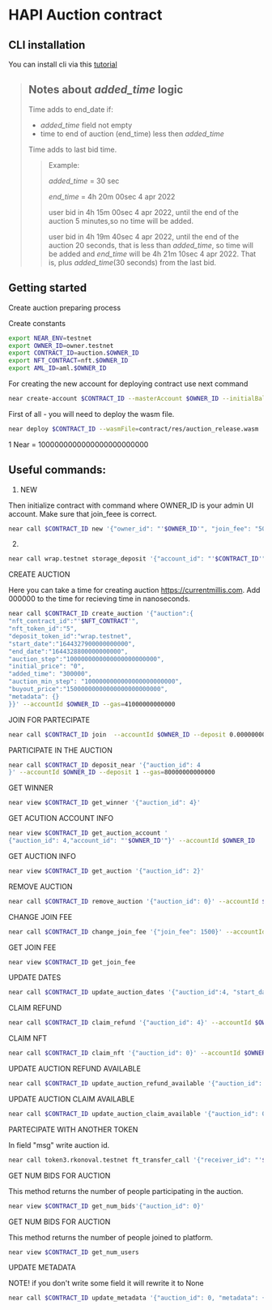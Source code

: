 # HAPI Auction contract

## CLI installation

You can install cli via this [tutorial](https://docs.near.org/docs/tools/near-cli#installation)

> ## Notes about *added_time* logic
> Time adds to end_date if:
> - *added_time* field not empty
> - time to end of auction (end_time) less then *added_time*
> 
> Time adds to last bid time.
>>
>>Example:
>>
>> *added_time* = 30 sec
>>
>> *end_time* = 4h 20m 00sec 4 apr 2022
>> 
>> user bid in 4h 15m 00sec 4 apr 2022, until the end of the auction 5 minutes,so no time will be added.
>>
>>user bid in 4h 19m 40sec 4 apr 2022, until the end of the auction 20 seconds, that is less than *added_time*, so time will be added and *end_time* will be 4h 21m 10sec 4 apr 2022. That is, plus *added_time*(30 seconds) from the last bid.

## Getting started

Create auction preparing process

Create constants
```bash
export NEAR_ENV=testnet
export OWNER_ID=owner.testnet
export CONTRACT_ID=auction.$OWNER_ID
export NFT_CONTRACT=nft.$OWNER_ID
export AML_ID=aml.$OWNER_ID
```

For creating the new account for deploying contract use next command 

```bash
near create-account $CONTRACT_ID --masterAccount $OWNER_ID --initialBalance 10
```

First of all - you will need to deploy the wasm file.
```bash
near deploy $CONTRACT_ID --wasmFile=contract/res/auction_release.wasm
```

1 Near = 1000000000000000000000000

## Useful commands:

1. NEW

Then initialize contract with command where OWNER_ID is your admin UI account. Make sure that join_feee is correct.

```bash
near call $CONTRACT_ID new '{"owner_id": "'$OWNER_ID'", "join_fee": "5000000000000000", "aml_account_id":"'$AML_ID'"}' --accountId $CONTRACT_ID
```
2. 

```bash
near call wrap.testnet storage_deposit '{"account_id": "'$CONTRACT_ID'","registration_only": true}' --account_id=$CONTRACT_ID --deposit 0.00125
```


CREATE AUCTION

Here you can take a time for creating auction https://currentmillis.com.
Add 000000 to the time for recieving time in nanoseconds.
```bash
near call $CONTRACT_ID create_auction '{"auction":{
"nft_contract_id":"'$NFT_CONTRACT'",
"nft_token_id":"5",
"deposit_token_id":"wrap.testnet",
"start_date":"1644327900000000000",
"end_date":"1644328800000000000",
"auction_step":"1000000000000000000000000", 
"initial_price": "0",
"added_time": "300000",
"auction_min_step": "1000000000000000000000000",
"buyout_price":"15000000000000000000000000",
"metadata": {}
}}' --accountId $OWNER_ID --gas=41000000000000
```

JOIN FOR PARTECIPATE
```bash
near call $CONTRACT_ID join  --accountId $OWNER_ID --deposit 0.000000005
```

PARTICIPATE IN THE AUCTION
```bash
near call $CONTRACT_ID deposit_near '{"auction_id": 4
}' --accountId $OWNER_ID --deposit 1 --gas=80000000000000
```

GET WINNER
```bash
near view $CONTRACT_ID get_winner '{"auction_id": 4}'
```

GET ACUTION ACCOUNT INFO
```bash
near view $CONTRACT_ID get_auction_account '
{"auction_id": 4,"account_id": "'$OWNER_ID'"}' --accountId $OWNER_ID 
```

GET AUCTION INFO
```bash
near view $CONTRACT_ID get_auction '{"auction_id": 2}'
```

REMOVE AUCTION
```bash
near call $CONTRACT_ID remove_auction '{"auction_id": 0}' --accountId $OWNER_ID
```

CHANGE JOIN FEE
```bash
near call $CONTRACT_ID change_join_fee '{"join_fee": 1500}' --accountId $OWNER_ID
```

GET JOIN FEE
```bash
near view $CONTRACT_ID get_join_fee
```

UPDATE DATES
```bash
near call $CONTRACT_ID update_auction_dates '{"auction_id":4, "start_date":"1643634600000000000", "end_date":"1643642100000000000"}' --accountId $OWNER_ID
```

CLAIM REFUND
```bash
near call $CONTRACT_ID claim_refund '{"auction_id": 4}' --accountId $OWNER_ID --gas=60000000000000
```

CLAIM NFT
```bash
near call $CONTRACT_ID claim_nft '{"auction_id": 0}' --accountId $OWNER_ID --gas=60000000000000 --depositYocto=1
```

UPDATE AUCTION REFUND AVAILABLE
```bash
near call $CONTRACT_ID update_auction_refund_available '{"auction_id": 0, "refund_available": true}' --accountId $OWNER_ID
```

UPDATE AUCTION CLAIM AVAILABLE
```bash
near call $CONTRACT_ID update_auction_claim_available '{"auction_id": 0, "claim_available": true}' --accountId $OWNER_ID
```

PARTECIPATE WITH ANOTHER TOKEN

In field "msg" write auction id.

```bash
near call token3.rkonoval.testnet ft_transfer_call '{"receiver_id": "'$CONTRACT_ID'", "amount": "100000000", "msg": "0", "memo": "1"}' --account_id $OWNER_ID --amount 0.000000000000000000000001 --gas=100000000000000
```

GET NUM BIDS FOR AUCTION

This method returns the number of people participating in the auction.

```bash
near view $CONTRACT_ID get_num_bids'{"auction_id": 0}'
```

GET NUM BIDS FOR AUCTION

This method returns the number of people joined to platform.

```bash
near view $CONTRACT_ID get_num_users 
```

UPDATE METADATA

NOTE! if you don't write some field it will rewrite it to None
```bash
near call $CONTRACT_ID update_metadata '{"auction_id": 0, "metadata": {"project_link":"project_link", "twitter_link": "twitter_link", "medium_link": "medium_link", "telegram_link": "telegram_link"}}' --accountId $OWNER_ID
```
